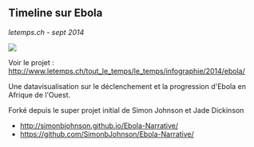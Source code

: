 ## Timeline sur Ebola
_letemps.ch - sept 2014_

![](http://www.letemps.ch/tout_le_temps/le_temps/infographie/2014/ebola/css/image.jpg)

Voir le projet : http://www.letemps.ch/tout_le_temps/le_temps/infographie/2014/ebola/

Une datavisualisation sur le déclenchement et la progression d'Ebola en Afrique de l'Ouest.

Forké depuis le super projet initial de Simon Johnson et Jade Dickinson
- http://simonbjohnson.github.io/Ebola-Narrative/
- https://github.com/SimonbJohnson/Ebola-Narrative/
